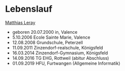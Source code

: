 # **Lebenslauf** 

<u>Matthias Leray</u>

- geboren 20.07.2000 in, Valence
- 5.10.2006 Ecole Sainte Marie, Valence
- 12.08.2008 Grundschule, Peterzell
- 11.09.2011 Zinzendorf-realschule, Königsfeld
- 16.03.2014 Zinzendorf-Gymnasium, Königsfeld
- 14.09.2016 TG EHG, Rottweil (abitur Abschluss)
- 01.09.2019 HFU, Furtwangen (Allgemeine Informatik)


